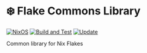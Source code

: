 # :snowflake: Flake Commons Library

[![NixOS][nixos-badge]][nixos]
[![Build and Test][ci-badge]][ci]
[![Update][update-badge]][update]

Common library for Nix Flakes

[nixos]: https://nixos.org/
[nixos-badge]: https://img.shields.io/badge/NixOS-blue.svg?logo=NixOS&logoColor=white
[ci]: https://github.com/christianharke/flake-commons/actions/workflows/ci.yml
[ci-badge]: https://github.com/christianharke/flake-commons/actions/workflows/ci.yml/badge.svg
[update]: https://github.com/christianharke/flake-commons/actions/workflows/update.yml
[update-badge]: https://github.com/christianharke/flake-commons/actions/workflows/update.yml/badge.svg

